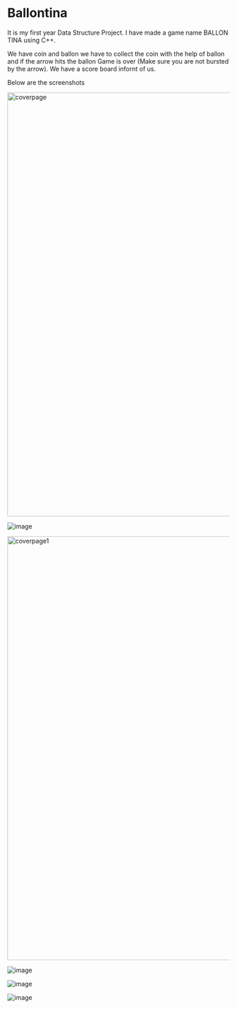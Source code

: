 
# Ballontina

It  is  my  first  year  Data Structure Project.
I have made a game name BALLON TINA using C++.

We have  coin and ballon we have to collect the coin  with the help of ballon
and  if  the arrow hits the ballon  Game is  over (Make sure you are not bursted by the arrow). We have  a  score board infornt  of  us.

Below are the screenshots


<img width="960" alt="coverpage" src="https://user-images.githubusercontent.com/11159221/89199244-e8db8780-d5cb-11ea-99c0-5098e6c11b23.png"> 

![image](https://user-images.githubusercontent.com/11159221/89737751-3e62d900-da91-11ea-96ae-df3a40a0a0e7.png)


<img width="960" alt="coverpage1" src="https://user-images.githubusercontent.com/11159221/89199260-ef69ff00-d5cb-11ea-8299-d3c7a6025482.png">

![image](https://user-images.githubusercontent.com/11159221/89737666-61d95400-da90-11ea-85ab-293b96d00867.png) 


![image](https://user-images.githubusercontent.com/11159221/89737691-9816d380-da90-11ea-8721-3fa0809fa8d2.png)



![image](https://user-images.githubusercontent.com/11159221/89737718-d4e2ca80-da90-11ea-9a68-59a93c807b08.png)





